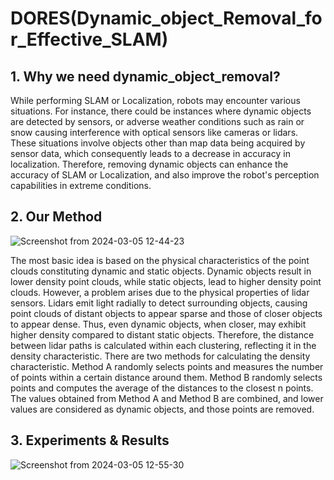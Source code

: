 # DORES(Dynamic_object_Removal_for_Effective_SLAM)

## 1. Why we need dynamic_object_removal?
While performing SLAM or Localization, robots may encounter various situations. 
For instance, there could be instances where dynamic objects are detected by sensors, or adverse weather conditions such as rain or snow causing interference with optical sensors like cameras or lidars. 
These situations involve objects other than map data being acquired by sensor data, which consequently leads to a decrease in accuracy in localization. 
Therefore, removing dynamic objects can enhance the accuracy of SLAM or Localization, and also improve the robot's perception capabilities in extreme conditions.

## 2. Our Method
![Screenshot from 2024-03-05 12-44-23](https://github.com/ksky0222/DORES_Dynamic-Object-Removal/assets/109937431/fbf50c05-8a92-4098-9691-08d6afd8a524)

The most basic idea is based on the physical characteristics of the point clouds constituting dynamic and static objects. 
Dynamic objects result in lower density point clouds, while static objects, lead to higher density point clouds. 
However, a problem arises due to the physical properties of lidar sensors. Lidars emit light radially to detect surrounding objects, causing point clouds of distant objects to appear sparse and those of closer objects to appear dense. 
Thus, even dynamic objects, when closer, may exhibit higher density compared to distant static objects. 
Therefore, the distance between lidar paths is calculated within each clustering, reflecting it in the density characteristic.
There are two methods for calculating the density characteristic. 
Method A randomly selects points and measures the number of points within a certain distance around them. 
Method B randomly selects points and computes the average of the distances to the closest n points. 
The values obtained from Method A and Method B are combined, and lower values are considered as dynamic objects, and those points are removed.

## 3. Experiments & Results

![Screenshot from 2024-03-05 12-55-30](https://github.com/ksky0222/DORES_Dynamic-Object-Removal/assets/109937431/2e51c4f7-d62b-4419-afef-0ddda51ed147)
